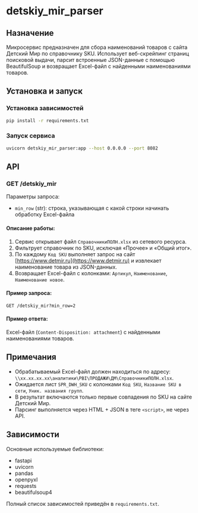 # detskiy\_mir\_parser

## Назначение

Микросервис предназначен для сбора наименований товаров с сайта Детский Мир по справочнику SKU. Использует веб-скрейпинг страниц поисковой выдачи, парсит встроенные JSON-данные с помощью BeautifulSoup и возвращает Excel-файл с найденными наименованиями товаров.

## Установка и запуск

### Установка зависимостей

```bash
pip install -r requirements.txt
```

### Запуск сервиса

```bash
uvicorn detskiy_mir_parser:app --host 0.0.0.0 --port 8082
```

## API

### GET /detskiy\_mir

Параметры запроса:

* `min_row` (str): строка, указывающая с какой строки начинать обработку Excel-файла

#### Описание работы:

1. Сервис открывает файл `СправочникиПОЛН.xlsx` из сетевого ресурса.
2. Фильтрует справочник по SKU, исключая «Прочее» и «Общий итог».
3. По каждому `Код SKU` выполняет запрос на сайт [https://www.detmir.ru](https://www.detmir.ru) и извлекает наименование товара из JSON-данных.
4. Возвращает Excel-файл с колонками: `Артикул`, `Наименование`, `Наименование новое`.

#### Пример запроса:

```http
GET /detskiy_mir?min_row=2
```

#### Пример ответа:

Excel-файл (`Content-Disposition: attachment`) с найденными наименованиями товаров.

## Примечания

* Обрабатываемый Excel-файл должен находиться по адресу: `\\xx.xx.xx.xx\аналитики\PBI\ПРОДАЖИ\ДМ\СправочникиПОЛН.xlsx`.
* Ожидается лист `SPR_DWH_SKU` с колонками `Код SKU`, `Название SKU в сети`, `Уник. названия групп`.
* В результат включаются только первые совпадения по SKU на сайте Детский Мир.
* Парсинг выполняется через HTML + JSON в теге `<script>`, не через API.

## Зависимости

Основные используемые библиотеки:

* fastapi
* uvicorn
* pandas
* openpyxl
* requests
* beautifulsoup4

Полный список зависимостей приведён в `requirements.txt`.
